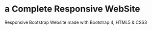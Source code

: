 ﻿# a Complete Responsive WebSite

Responsive Bootstrap Website made with Bootstrap 4, HTML5 & CSS3

